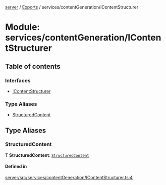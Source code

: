 [server](../README.md) / [Exports](../modules.md) / services/contentGeneration/IContentStructurer

# Module: services/contentGeneration/IContentStructurer

## Table of contents

### Interfaces

- [IContentStructurer](../interfaces/services_contentGeneration_IContentStructurer.IContentStructurer.md)

### Type Aliases

- [StructuredContent](services_contentGeneration_IContentStructurer.md#structuredcontent)

## Type Aliases

### StructuredContent

Ƭ **StructuredContent**: [`StructuredContent`](types_Content.md#structuredcontent)

#### Defined in

[server/src/services/contentGeneration/IContentStructurer.ts:4](https://github.com/niklas-joh/french-learning-platform/blob/f88c80a984d39a715bd427891d156cc94cff3831/server/src/services/contentGeneration/IContentStructurer.ts#L4)
